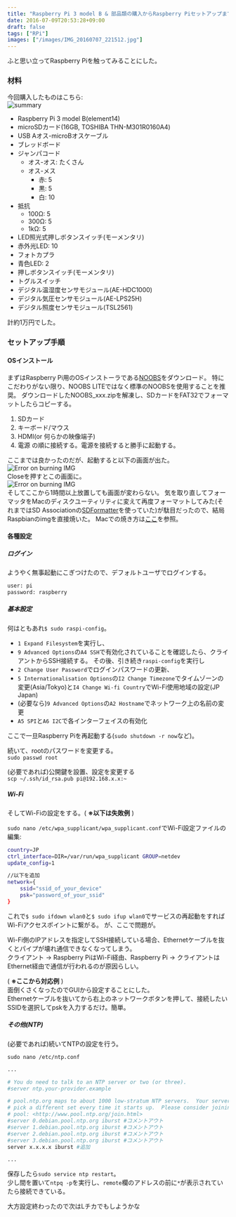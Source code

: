 ```yaml
---
title: "Raspberry Pi 3 model B & 部品類の購入からRaspberry Piセットアップまで"
date: 2016-07-09T20:53:28+09:00
draft: false
tags: ["RPi"]
images: ["/images/IMG_20160707_221512.jpg"]
---
```

ふと思い立ってRaspberry Piを触ってみることにした。

### 材料
今回購入したものはこちら:  
![summary](/images/IMG_20160707_221512.jpg)

- Raspberry Pi 3 model B(element14)
- microSDカード(16GB, TOSHIBA THN-M301R0160A4)
- USB Aオス-microBオスケーブル
- ブレッドボード
- ジャンパコード
  - オス-オス: たくさん
  - オス-メス
    - 赤: 5
    - 黒: 5
    - 白: 10
- 抵抗
  - 100Ω: 5
  - 300Ω: 5
  - 1kΩ:  5
- LED照光式押しボタンスイッチ(モーメンタリ)
- 赤外光LED: 10
- フォトカプラ
- 青色LED: 2
- 押しボタンスイッチ(モーメンタリ)
- トグルスイッチ
- デジタル温湿度センサモジュール(AE-HDC1000)
- デジタル気圧センサモジュール(AE-LPS25H)
- デジタル照度センサモジュール(TSL2561)

計約1万円でした。

### セットアップ手順

#### OSインストール
まずはRaspberry Pi用のOSインストーラである<a href="https://www.raspberrypi.org/downloads/noobs/" target="_blank">NOOBS</a>をダウンロード。
特にこだわりがない限り、NOOBS LITEではなく標準のNOOBSを使用することを推奨。
ダウンロードしたNOOBS_xxx.zipを解凍し、SDカードをFAT32でフォーマットしたらコピーする。

1. SDカード
2. キーボード/マウス
3. HDMI(or 何らかの映像端子)
4. 電源
の順に接続する。電源を接続すると勝手に起動する。

ここまでは良かったのだが、起動すると以下の画面が出た。  
![Error on burning IMG](/images/IMG_20160708_185248.jpg)  
Closeを押すとこの画面に。  
![Error on burning IMG](/images/IMG_20160708_230002.jpg)  
そしてここから1時間以上放置しても画面が変わらない。
気を取り直してフォーマッタをMacのディスクユーティリティに変えて再度フォーマットしてみた(それまではSD Associationの<a href="https://www.sdcard.org/jp/downloads/formatter_4/" target="_blank">SDFormatter</a>を使っていた)が駄目だったので、結局Raspbianのimgを直接焼いた。
Macでの焼き方は<a href="https://www.raspberrypi.org/documentation/installation/installing-images/mac.md" target="_blank">ここ</a>を参照。

#### 各種設定

##### ログイン
ようやく無事起動にこぎつけたので、デフォルトユーザでログインする。
```sh
user: pi
password: raspberry
```

##### 基本設定
何はともあれ`$ sudo raspi-config`。

- `1 Expand Filesystem`を実行し、
- `9 Advanced Options`の`A4 SSH`で有効化されていることを確認したら、クライアントからSSH接続する。
その後、引き続き`raspi-config`を実行し
- `2 Change User Password`でログインパスワードの更新、
- `5 Internationalisation Options`の`I2 Change Timezone`でタイムゾーンの変更(Asia/Tokyo)と`I4 Change Wi-fi Country`でWi-Fi使用地域の設定(JP Japan)
- (必要なら)`9 Advanced Options`の`A2 Hostname`でネットワーク上の名前の変更
- `A5 SPI`と`A6 I2C`で各インターフェイスの有効化

ここで一旦Raspberry Piを再起動する(`sudo shutdown -r now`など)。

続いて、rootのパスワードを変更する。  
`sudo passwd root`

(必要であれば)公開鍵を設置、設定を変更する  
`scp ~/.ssh/id_rsa.pub pi@192.168.x.x:~`

##### Wi-Fi
そしてWi-Fiの設定をする。( **※以下は失敗例** )

`sudo nano /etc/wpa_supplicant/wpa_supplicant.conf`でWi-Fi設定ファイルの編集:
```sh
country=JP
ctrl_interface=DIR=/var/run/wpa_supplicant GROUP=netdev
update_config=1

//以下を追加
network={
    ssid="ssid_of_your_device"
    psk="password_of_your_ssid"
}
```

これで`$ sudo ifdown wlan0`と`$ sudo ifup wlan0`でサービスの再起動をすればWi-Fiアクセスポイントに繋がる。
が、ここで問題が。

Wi-Fi側のIPアドレスを指定してSSH接続している場合、Ethernetケーブルを抜くとパイプが壊れ通信できなくなってしまう。  
クライアント -> Raspberry PiはWi-Fi経由、Raspberry Pi -> クライアントはEthernet経由で通信が行われるのが原因らしい。

( **※ここから対応例** )  
面倒くさくなったのでGUIから設定することにした。  
Ethernetケーブルを抜いてから右上のネットワークボタンを押して、接続したいSSIDを選択してpskを入力するだけ。簡単。

##### その他(NTP)
(必要であれば)続いてNTPの設定を行う。

`sudo nano /etc/ntp.conf`
```bash
...

# You do need to talk to an NTP server or two (or three).
#server ntp.your-provider.example

# pool.ntp.org maps to about 1000 low-stratum NTP servers.  Your server will
# pick a different set every time it starts up.  Please consider joining the
# pool: <http://www.pool.ntp.org/join.html>
#server 0.debian.pool.ntp.org iburst #コメントアウト
#server 1.debian.pool.ntp.org iburst #コメントアウト
#server 2.debian.pool.ntp.org iburst #コメントアウト
#server 3.debian.pool.ntp.org iburst #コメントアウト
server x.x.x.x iburst #追加

...
```

保存したら`sudo service ntp restart`。  
少し間を置いて`ntpq -p`を実行し、`remote`欄のアドレスの前に`*`が表示されていたら接続できている。


大方設定終わったので次はLチカでもしようかな
